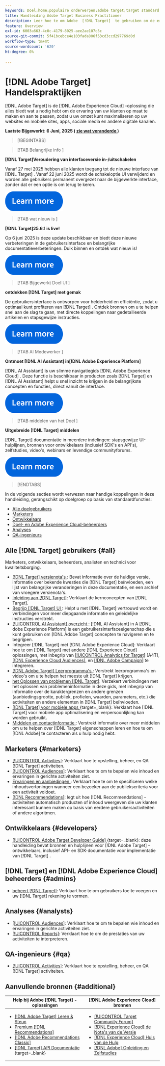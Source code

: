 ```yaml
---
keywords: Doel;home;populaire onderwerpen;adobe target;target standard;target premium;target documentation;adobe target documentation;praktische gids;gebruikershandleiding
title: Handleiding Adobe Target Business Practitioner
description: Leer hoe te om Adobe  [!DNL Target]  te gebruiken om de ervaring van uw klanten te personaliseren om opbrengst op uw Web en mobiele plaatsen, apps, en andere digitale kanalen te maximaliseren.
feature: Overview
exl-id: 6003a663-4c0c-4179-8025-aee2ae107c5c
source-git-commit: 5f41bcebce4e103fada006f53cd3ccd297769d0d
workflow-type: tm+mt
source-wordcount: '620'
ht-degree: 0%

---
```


# [!DNL Adobe Target] Handelspraktijken

[!DNL Adobe Target] is de [!DNL Adobe Experience Cloud] -oplossing die alles biedt wat u nodig hebt om de ervaring van uw klanten op maat te maken en aan te passen, zodat u uw omzet kunt maximaliseren op uw websites en mobiele sites, apps, sociale media en andere digitale kanalen.

**Laatste Bijgewerkt: 6 Juni, 2025 ( [ zie wat veranderde ](r-release-notes/doc-change.md))**

>[!BEGINTABS]

>[!TAB  Belangrijke info ]

**[!DNL Target]Veroudering van interfaceversie in-/uitschakelen**

Vanaf 27 mei 2025 hebben alle klanten toegang tot de nieuwe interface van [!DNL Target] . Vanaf 22 juni 2025 wordt de schakeloptie UI verwijderd en worden alle gebruikers permanent overgezet naar de bijgewerkte interface, zonder dat er een optie is om terug te keren.

[![ leer Meer pictogram ](/help/main/assets/learn-more.svg)](/help/main/r-release-notes/release-notes.md#toggle)

>[!TAB  wat nieuw is ]

**[!DNL Target]25.6.1 is live!**

Op 6 juni 2025 is deze update beschikbaar en biedt deze nieuwe verbeteringen in de gebruikersinterface en belangrijke documentatieverbeteringen. Duik binnen en ontdek wat nieuw is!

[![ leer Meer pictogram ](/help/main/assets/learn-more.svg)](/help/main/r-release-notes/release-notes.md)

>[!TAB  Bijgewerkt Doel UI ]

**ontdekken [!DNL Target] met gemak**

De gebruikersinterface is ontworpen voor helderheid en efficiëntie, zodat u optimaal kunt profiteren van [!DNL Target] . Ontdek bronnen om u te helpen snel aan de slag te gaan, met directe koppelingen naar gedetailleerde artikelen en stapsgewijze instructies.

[![ leer Meer pictogram ](/help/main/assets/learn-more.svg)](/help/main/c-intro/understand-the-target-ui.md)

>[!TAB  AI Medewerker ]

**Ontmoet [!DNL AI Assistant] in[!DNL Adobe Experience Platform]**

[!DNL AI Assistant] is uw slimme navigatiegids [!DNL Adobe Experience Cloud] . Deze functie is beschikbaar in producten zoals [!DNL Target] en [!DNL AI Assistant] helpt u snel inzicht te krijgen in de belangrijkste concepten en functies, direct vanuit de interface.

[![ leer Meer pictogram ](/help/main/assets/learn-more.svg)](/help/main/c-intro/ai-assistant.md)

>[!TAB  middelen van het Doel ]

**Uitgebreide [!DNL Target] middelen**

[!DNL Target] documentatie in meerdere indelingen: stapsgewijze UI-hulplijnen, bronnen voor ontwikkelaars (inclusief SDK&#39;s en API&#39;s), zelfstudies, video&#39;s, webinars en levendige communityforums.

[![ leer Meer pictogram ](/help/main/assets/learn-more.svg)](/help/main/r-release-notes/target-documentation.md)

>[!ENDTABS]

In de volgende secties wordt verwezen naar handige koppelingen in deze handleiding, gerangschikt op doelgroep op basis van standaardfuncties:

- [Alle doelgebruikers](#all)
- [Marketers](#marketers)
- [Ontwikkelaars](#developers)
- [Doel- en Adobe Experience Cloud-beheerders](#admins)
- [Analyses](#analysts)
- [QA-ingenieurs](#qa)

## Alle [!DNL Target] gebruikers {#all}

Marketers, ontwikkelaars, beheerders, analisten en technici voor kwaliteitsborging.

- [[!DNL Target]  versienota&#39;s ](r-release-notes/release-notes.md): Bevat informatie over de huidige versie, informatie over bekende kwesties die [!DNL Target] beïnvloeden, een lijst van belangrijke veranderingen in deze documentatie, en een archief van vroegere versienota&#39;s.
- [ Inleiding aan  [!DNL Target]](c-intro/intro.md): Verklaart de kernconcepten van [!DNL Target].
- [ Begrijp  [!DNL Target]  UI ](/help/main/c-intro/understand-the-target-ui.md): Helpt u met [!DNL Target] vertrouwd wordt en verbindingen voor meer diepgaande informatie en geleidelijke instructies verstrekt.
- [[!UICONTROL AI Assistant] overzicht ](/help/main/c-intro/ai-assistant.md): [!DNL AI Assistant] in A [!DNL dobe Experience Platform] is een gebruikersinterfaceeigenschap die u kunt gebruiken om [!DNL Adobe Target] concepten te navigeren en te begrijpen.
- Integreer [!DNL Target] met [!DNL Adobe Experience Cloud]: Verklaart hoe te om [!DNL Target] met andere [!DNL Experience Cloud] oplossingen, met inbegrip van [[!UICONTROL Analytics for Target]](/help/main/c-integrating-target-with-mac/a4t/a4t.md) (A4T), [[!DNL Experience Cloud Audiences]](/help/main/c-integrating-target-with-mac/mmp.md), en [[!DNL Adobe Campaign]](/help/main/c-integrating-target-with-mac/campaign-and-target.md) te integreren.
- [[!DNL Adobe Target]  Leerprogramma&#39;s ](https://experienceleague.adobe.com/docs/target-learn/tutorials/overview.html): Verstrekt leerprogramma&#39;s en video&#39;s om u te helpen het meeste uit [!DNL Target] krijgen.
- [ het Oplossen van problemen  [!DNL Target]](r-troubleshooting-target/troubleshooting-target.md): Verzekert verbindingen met het oplossen van problemeninformatie in deze gids, met inbegrip van informatie over de karaktergrenzen en andere grenzen (aanbiedingsgrootte, publiek, profielen, waarden, parameters, etc.) die activiteiten en andere elementen in [!DNL Target] beïnvloeden.
- [[!DNL Target]  voor mobiele apps ](https://experienceleague.adobe.com/docs/target-dev/developer/mobile-apps/overview.html){target=_blank}: Verklaart hoe [!DNL Target] voor mobiele app optimalisering en verpersoonlijking kan worden gebruikt.
- [ Middelen en contactinformatie ](cmp-resources-and-contact-information.md): Verstrekt informatie over meer middelen om u te helpen over [!DNL Target] eigenschappen leren en hoe te om [!DNL Adobe] te contacteren als u hulp nodig hebt.

## Marketers {#marketers}

- [[!UICONTROL Activities]](c-activities/activities.md): Verklaart hoe te opstelling, beheer, en QA [!DNL Target] activiteiten.
- [[!UICONTROL Audiences]](c-target/target.md): Verklaart hoe te om te bepalen wie inhoud en ervaringen in gerichte activiteiten ziet.
- [ Ervaringen en aanbiedingen ](c-experiences/experiences.md): Verklaart hoe te om te specificeren welke inhoudsvertoningen wanneer een bezoeker aan de publiekscriteria voor een activiteit voldoet.
- [[!DNL Recommendations]](c-recommendations/recommendations.md): legt uit hoe [!DNL Recommendations] -activiteiten automatisch producten of inhoud weergeven die uw klanten interessant kunnen maken op basis van eerdere gebruikersactiviteiten of andere algoritmen.

## Ontwikkelaars {#developers}

- [[!UICONTROL Adobe Target Developer Guide] ](https://experienceleague.adobe.com/docs/target-dev/developer/overview.html){target=_blank}: deze handleiding bevat bronnen en hulplijnen voor [!DNL Adobe Target] -ontwikkelaars, inclusief API- en SDK-documentatie voor implementatie van [!DNL Target] .

## [!DNL Target] en [!DNL Adobe Experience Cloud] beheerders {#admins}

- [ beheert  [!DNL Target]](administrating-target/administrating-target.md): Verklaart hoe te om gebruikers toe te voegen en uw [!DNL Target] rekening te vormen.

## Analyses {#analysts}

- [[!UICONTROL Audiences]](c-target/target.md): Verklaart hoe te om te bepalen wie inhoud en ervaringen in gerichte activiteiten ziet.
- [[!UICONTROL Reports]](c-reports/reports.md): Verklaart hoe te om de prestaties van uw activiteiten te interpreteren.

## QA-ingenieurs {#qa}

- [[!UICONTROL Activities]](c-activities/activities.md): Verklaart hoe te opstelling, beheer, en QA [!DNL Target] activiteiten.

## Aanvullende bronnen {#additional}

| Help bij Adobe [!DNL Target] -oplossingen | [!DNL Adobe Experience Cloud] bronnen |
|--- |--- |
| <ul><li>[[!DNL Adobe Target]  Leren &amp; Steun ](https://helpx.adobe.com/support/target.html)</li><li>[ Premium  [!DNL Recommendations]](c-recommendations/recommendations.md)</li><li>[[!DNL Adobe Recommendations Classic]](/help/main/assets/adobe-recommendations-classic.pdf)</li><li>[[!DNL Target]  API Documentatie ](https://experienceleague.adobe.com/docs/target-dev/developer/api/target-api-overview.html){target=_blank}</li></ul> | <ul><li>[[!UICONTROL Target Community Forum]](https://experienceleaguecommunities.adobe.com/t5/adobe-target/ct-p/adobe-target-community)</li><li>[[!DNL Experience Cloud]  de Nota&#39;s van de Versie ](https://experienceleague.adobe.com/docs/release-notes/experience-cloud/current.html)</li><li>[[!DNL Experience Cloud]  Huis van de Hulp ](https://helpx.adobe.com/support/experience-cloud.html)</li><li>[[!DNL Adobe]  Opleiding en Zelfstudies ](https://helpx.adobe.com/learning.html?promoid=KAUDK)</li></ul> |  |

